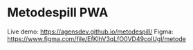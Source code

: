 # Metodespill PWA

Live demo: https://agensdev.github.io/metodespill/
Figma: https://www.figma.com/file/EfKlhV3qLfO0VD49colUgl/metode